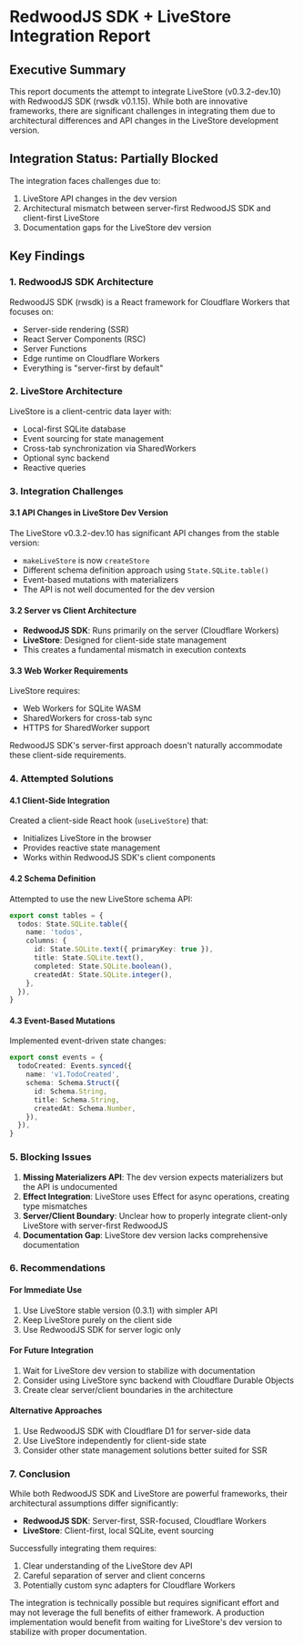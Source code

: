 # RedwoodJS SDK + LiveStore Integration Report

## Executive Summary

This report documents the attempt to integrate LiveStore (v0.3.2-dev.10) with RedwoodJS SDK (rwsdk v0.1.15). While both are innovative frameworks, there are significant challenges in integrating them due to architectural differences and API changes in the LiveStore development version.

## Integration Status: **Partially Blocked**

The integration faces challenges due to:
1. LiveStore API changes in the dev version
2. Architectural mismatch between server-first RedwoodJS SDK and client-first LiveStore
3. Documentation gaps for the LiveStore dev version

## Key Findings

### 1. RedwoodJS SDK Architecture

RedwoodJS SDK (rwsdk) is a React framework for Cloudflare Workers that focuses on:
- Server-side rendering (SSR)
- React Server Components (RSC)
- Server Functions
- Edge runtime on Cloudflare Workers
- Everything is "server-first by default"

### 2. LiveStore Architecture

LiveStore is a client-centric data layer with:
- Local-first SQLite database
- Event sourcing for state management
- Cross-tab synchronization via SharedWorkers
- Optional sync backend
- Reactive queries

### 3. Integration Challenges

#### 3.1 API Changes in LiveStore Dev Version
The LiveStore v0.3.2-dev.10 has significant API changes from the stable version:
- `makeLiveStore` is now `createStore` 
- Different schema definition approach using `State.SQLite.table()`
- Event-based mutations with materializers
- The API is not well documented for the dev version

#### 3.2 Server vs Client Architecture
- **RedwoodJS SDK**: Runs primarily on the server (Cloudflare Workers)
- **LiveStore**: Designed for client-side state management
- This creates a fundamental mismatch in execution contexts

#### 3.3 Web Worker Requirements
LiveStore requires:
- Web Workers for SQLite WASM
- SharedWorkers for cross-tab sync
- HTTPS for SharedWorker support

RedwoodJS SDK's server-first approach doesn't naturally accommodate these client-side requirements.

### 4. Attempted Solutions

#### 4.1 Client-Side Integration
Created a client-side React hook (`useLiveStore`) that:
- Initializes LiveStore in the browser
- Provides reactive state management
- Works within RedwoodJS SDK's client components

#### 4.2 Schema Definition
Attempted to use the new LiveStore schema API:
```typescript
export const tables = {
  todos: State.SQLite.table({
    name: 'todos',
    columns: {
      id: State.SQLite.text({ primaryKey: true }),
      title: State.SQLite.text(),
      completed: State.SQLite.boolean(),
      createdAt: State.SQLite.integer(),
    },
  }),
}
```

#### 4.3 Event-Based Mutations
Implemented event-driven state changes:
```typescript
export const events = {
  todoCreated: Events.synced({
    name: 'v1.TodoCreated',
    schema: Schema.Struct({
      id: Schema.String,
      title: Schema.String,
      createdAt: Schema.Number,
    }),
  }),
}
```

### 5. Blocking Issues

1. **Missing Materializers API**: The dev version expects materializers but the API is undocumented
2. **Effect Integration**: LiveStore uses Effect for async operations, creating type mismatches
3. **Server/Client Boundary**: Unclear how to properly integrate client-only LiveStore with server-first RedwoodJS
4. **Documentation Gap**: LiveStore dev version lacks comprehensive documentation

### 6. Recommendations

#### For Immediate Use
1. Use LiveStore stable version (0.3.1) with simpler API
2. Keep LiveStore purely on the client side
3. Use RedwoodJS SDK for server logic only

#### For Future Integration
1. Wait for LiveStore dev version to stabilize with documentation
2. Consider using LiveStore sync backend with Cloudflare Durable Objects
3. Create clear server/client boundaries in the architecture

#### Alternative Approaches
1. Use RedwoodJS SDK with Cloudflare D1 for server-side data
2. Use LiveStore independently for client-side state
3. Consider other state management solutions better suited for SSR

### 7. Conclusion

While both RedwoodJS SDK and LiveStore are powerful frameworks, their architectural assumptions differ significantly:

- **RedwoodJS SDK**: Server-first, SSR-focused, Cloudflare Workers
- **LiveStore**: Client-first, local SQLite, event sourcing

Successfully integrating them requires:
1. Clear understanding of the LiveStore dev API
2. Careful separation of server and client concerns
3. Potentially custom sync adapters for Cloudflare Workers

The integration is technically possible but requires significant effort and may not leverage the full benefits of either framework. A production implementation would benefit from waiting for LiveStore's dev version to stabilize with proper documentation.
